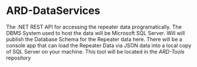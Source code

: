 # ARD-DataServices
The .NET REST API for accessing the repeater data programatically. The DBMS System used to host the data will be Microsoft SQL Server. Will will publish the Database Schema for the Repeater data here. There will be a console app that can load the Repeater Data via JSON data into a local copy of SQL Server on your machine. This tool will be located in the *ARD-Tools* repository
